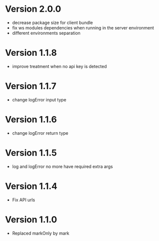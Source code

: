 # Version 2.0.0

- decrease package size for client bundle
- fix ws modules dependencies when running in the server environment
- different environments separation

# Version 1.1.8

- improve treatment when no api key is detected

# Version 1.1.7

- change logError input type

# Version 1.1.6

- change logError return type

# Version 1.1.5

- log and logError no more have required extra args

# Version 1.1.4

- Fix API urls

# Version 1.1.0

- Replaced markOnly by mark
